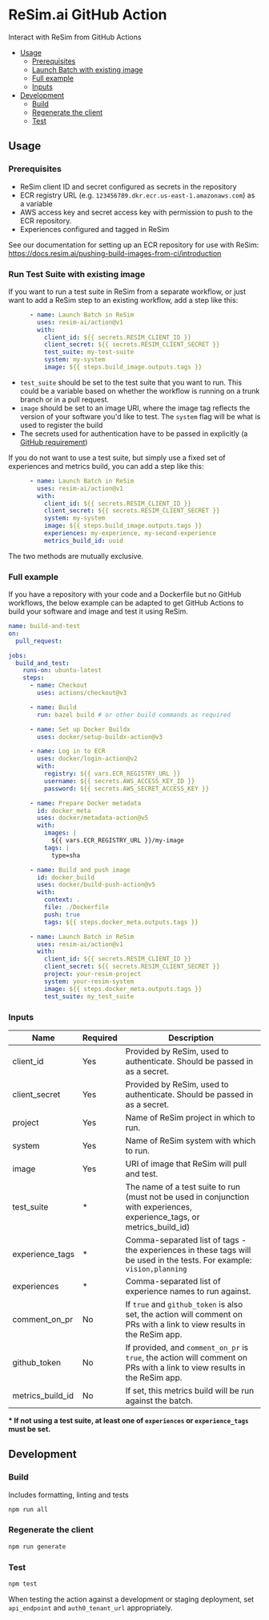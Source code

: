 # ReSim.ai GitHub Action

Interact with ReSim from GitHub Actions

- [Usage](#usage)
  - [Prerequisites](#prerequisites)
  - [Launch Batch with existing image](#launch-batch-with-existing-image)
  - [Full example](#full-example)
  - [Inputs](#inputs)
- [Development](#development)
  - [Build](#build)
  - [Regenerate the client](#regenerate-the-client)
  - [Test](#test)

## Usage

### Prerequisites

- ReSim client ID and secret configured as secrets in the repository
- ECR registry URL (e.g. `123456789.dkr.ecr.us-east-1.amazonaws.com`) as a variable
- AWS access key and secret access key with permission to push to the ECR repository.
- Experiences configured and tagged in ReSim

See our documentation for setting up an ECR repository for use with ReSim: https://docs.resim.ai/pushing-build-images-from-ci/introduction

### Run Test Suite with existing image

If you want to run a test suite in ReSim from a separate workflow, or just want to add a ReSim step to an existing workflow, add a step like this:

```yaml
      - name: Launch Batch in ReSim
        uses: resim-ai/action@v1
        with:          
          client_id: ${{ secrets.RESIM_CLIENT_ID }}
          client_secret: ${{ secrets.RESIM_CLIENT_SECRET }}
          test_suite: my-test-suite
          system: my-system
          image: ${{ steps.build_image.outputs.tags }}
```

- `test_suite` should be set to the test suite that you want to run. This could be a variable based on whether the workflow is running on a trunk branch or in a pull request.
- `image` should be set to an image URI, where the image tag reflects the version of your software you'd like to test. The `system` flag will be what is used to register the build
- The secrets used for authentication have to be passed in explicitly (a [GitHub requirement](https://docs.github.com/en/actions/security-guides/using-secrets-in-github-actions#using-secrets-in-a-workflow))

If you do not want to use a test suite, but simply use a fixed set of experiences and metrics build, you can add a step like this:

```yaml
      - name: Launch Batch in ReSim
        uses: resim-ai/action@v1
        with:          
          client_id: ${{ secrets.RESIM_CLIENT_ID }}
          client_secret: ${{ secrets.RESIM_CLIENT_SECRET }}
          system: my-system
          image: ${{ steps.build_image.outputs.tags }}
          experiences: my-experience, my-second-experience
          metrics_build_id: uuid
```

The two methods are mutually exclusive.

### Full example

If you have a repository with your code and a Dockerfile but no GitHub workflows, the below example can be adapted to get GitHub Actions to build your software and image and test it using ReSim. 

```yaml
name: build-and-test
on:
  pull_request:

jobs:
  build_and_test:
    runs-on: ubuntu-latest
    steps:
      - name: Checkout
        uses: actions/checkout@v3

      - name: Build
        run: bazel build # or other build commands as required

      - name: Set up Docker Buildx
        uses: docker/setup-buildx-action@v3

      - name: Log in to ECR
        uses: docker/login-action@v2
        with:
          registry: ${{ vars.ECR_REGISTRY_URL }}
          username: ${{ secrets.AWS_ACCESS_KEY_ID }}
          password: ${{ secrets.AWS_SECRET_ACCESS_KEY }}

      - name: Prepare Docker metadata
        id: docker_meta
        uses: docker/metadata-action@v5
        with:
          images: |
            ${{ vars.ECR_REGISTRY_URL }}/my-image
          tags: |
            type=sha

      - name: Build and push image
        id: docker_build
        uses: docker/build-push-action@v5
        with:
          context: .
          file: ./Dockerfile
          push: true
          tags: ${{ steps.docker_meta.outputs.tags }}

      - name: Launch Batch in ReSim
        uses: resim-ai/action@v1
        with:          
          client_id: ${{ secrets.RESIM_CLIENT_ID }}
          client_secret: ${{ secrets.RESIM_CLIENT_SECRET }}
          project: your-resim-project
          system: your-resim-system
          image: ${{ steps.docker_meta.outputs.tags }}
          test_suite: my_test_suite
```

### Inputs

| Name             | Required | Description                                                                                                              |
| ---------------- | -------- | ------------------------------------------------------------------------------------------------------------------------ |
| client_id        | Yes      | Provided by ReSim, used to authenticate. Should be passed in as a secret.                                                |
| client_secret    | Yes      | Provided by ReSim, used to authenticate. Should be passed in as a secret.                                                |
| project          | Yes      | Name of ReSim project in which to run.                                                                                   |
| system           | Yes      | Name of ReSim system with which to run.                                                                                  |
| image            | Yes      | URI of image that ReSim will pull and test.                                                                              |
| test_suite       | *        | The name of a test suite to run (must not be used in conjunction with experiences, experience_tags, or metrics_build_id) |
| experience_tags  | *        | Comma-separated list of tags - the experiences in these tags will be used in the tests. For example: `vision,planning`   |
| experiences      | *        | Comma-separated list of experience names to run against.                                                                 |
| comment_on_pr    | No       | If `true` and `github_token` is also set, the action will comment on PRs with a link to view results in the ReSim app.   |
| github_token     | No       | If provided, and `comment_on_pr` is `true`, the action will comment on PRs with a link to view results in the ReSim app. |
| metrics_build_id | No       | If set, this metrics build will be run against the batch.                                                                |

 **\* If not using a test suite, at least one of `experiences` or `experience_tags` must be set.** 

## Development

### Build

Includes formatting, linting and tests

```sh
npm run all
```

### Regenerate the client

```sh
npm run generate
```

### Test

```sh
npm test
```

When testing the action against a development or staging deployment, set `api_endpoint` and `auth0_tenant_url` appropriately.
